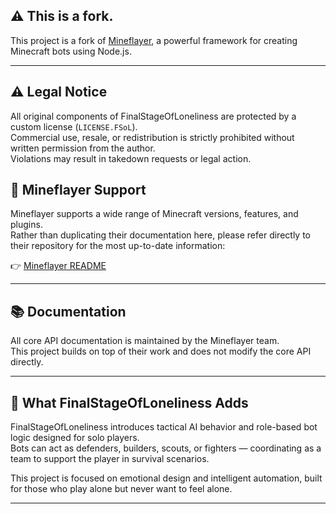 ## ⚠️ **This is a fork.**

This project is a fork of [Mineflayer](https://github.com/PrismarineJS/mineflayer), a powerful framework for creating Minecraft bots using Node.js.

---

## ⚠️ Legal Notice

All original components of FinalStageOfLoneliness are protected by a custom license (`LICENSE.FSoL`).  
Commercial use, resale, or redistribution is strictly prohibited without written permission from the author.  
Violations may result in takedown requests or legal action.


## 🧠 Mineflayer Support

Mineflayer supports a wide range of Minecraft versions, features, and plugins.  
Rather than duplicating their documentation here, please refer directly to their repository for the most up-to-date information:

👉 [Mineflayer README](https://github.com/PrismarineJS/mineflayer#readme)

---

## 📚 Documentation

All core API documentation is maintained by the Mineflayer team.  
This project builds on top of their work and does not modify the core API directly.

---

## 🚀 What FinalStageOfLoneliness Adds

FinalStageOfLoneliness introduces tactical AI behavior and role-based bot logic designed for solo players.  
Bots can act as defenders, builders, scouts, or fighters — coordinating as a team to support the player in survival scenarios.

This project is focused on emotional design and intelligent automation, built for those who play alone but never want to feel alone.

---


